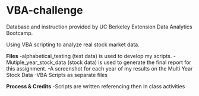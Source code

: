 # VBA-challenge

Database and instruction provided by UC Berkeley Extension Data Analytics Bootcamp.

Using VBA scripting to analyze real stock market data.

**Files**
  -alphabetical_testing (test data) is used to develop my scripts.
  -Mutiple_year_stock_data (stock data) is used to generate the final report for this assignment.
  -A screenshot for each year of my results on the Multi Year Stock Data
  -VBA Scripts as separate files

**Process & Credits**
  -Scripts are written referencing then in class activities
